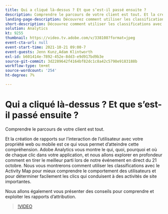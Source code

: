 ```yaml
---
title: Qui a cliqué là-dessus ? Et que sʼest-il passé ensuite ?
description: Comprendre le parcours de votre client est tout. Et la création de rapports sur l’interaction de l’utilisateur avec votre propriété web ou mobile est ce qui vous permet d’atteindre cette compréhension. Adobe Analytics vous montre le qui, quoi, pourquoi et où de chaque clic dans votre application, et nous allons explorer en profondeur comment en tirer le meilleur parti lors de notre événement en direct du 21 octobre. Nous vous montrerons comment utiliser les classifications avec le Activity Map pour mieux comprendre le comportement des utilisateurs et pour déterminer facilement les clics qui conduisent à des activités de site importantes.
landing-page-description: Découvrez comment utiliser les classifications avec le Activity Map pour mieux comprendre le comportement des utilisateurs et pour tracer les clics qui conduisent à des activités de site importantes.
short-description: Découvrez comment utiliser les classifications avec le Activity Map pour mieux comprendre le comportement des utilisateurs et pour tracer les clics qui conduisent à des activités de site importantes.
solution: Analytics
kt: 9255
thumbnail: https://video.tv.adobe.com/v/338108?format=jpeg
event-cta-url: null
event-start-time: 2021-10-21 09:00-7
event-guests: Jenn Kunz,Adam Klintworth
exl-id: b601414e-7892-452e-8dd3-e9d917bd9b3e
source-git-commit: 3d2289642f4164bf82dc1c8a42c5798e9183188b
workflow-type: tm+mt
source-wordcount: '254'
ht-degree: 7%

---
```


# Qui a cliqué là-dessus ? Et que sʼest-il passé ensuite ?

Comprendre le parcours de votre client est tout.

Et la création de rapports sur l’interaction de l’utilisateur avec votre propriété web ou mobile est ce qui vous permet d’atteindre cette compréhension. Adobe Analytics vous montre le qui, quoi, pourquoi et où de chaque clic dans votre application, et nous allons explorer en profondeur comment en tirer le meilleur parti lors de notre événement en direct du 21 octobre. Nous vous montrerons comment utiliser les classifications avec le Activity Map pour mieux comprendre le comportement des utilisateurs et pour déterminer facilement les clics qui conduisent à des activités de site importantes.

Nous allons également vous présenter des conseils pour comprendre et exploiter les rapports d’attribution.

>[!VIDEO](https://video.tv.adobe.com/v/338108/?quality=12&learn=on)
